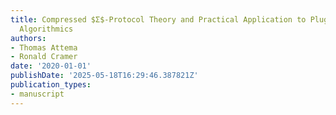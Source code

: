 ```yaml
---
title: Compressed $Σ$-Protocol Theory and Practical Application to Plug & Play Secure
  Algorithmics
authors:
- Thomas Attema
- Ronald Cramer
date: '2020-01-01'
publishDate: '2025-05-18T16:29:46.387821Z'
publication_types:
- manuscript
---
```

